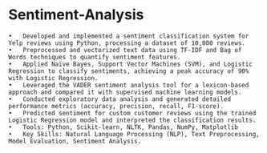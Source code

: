 # Sentiment-Analysis
	•	Developed and implemented a sentiment classification system for Yelp reviews using Python, processing a dataset of 10,000 reviews.
	•	Preprocessed and vectorized text data using TF-IDF and Bag of Words techniques to quantify sentiment features.
	•	Applied Naïve Bayes, Support Vector Machines (SVM), and Logistic Regression to classify sentiments, achieving a peak accuracy of 90% with Logistic Regression.
	•	Leveraged the VADER sentiment analysis tool for a lexicon-based approach and compared it with supervised machine learning models.
	•	Conducted exploratory data analysis and generated detailed performance metrics (accuracy, precision, recall, F1-score).
	•	Predicted sentiment for custom customer reviews using the trained Logistic Regression model and interpreted the classification results.
	•	Tools: Python, Scikit-learn, NLTK, Pandas, NumPy, Matplotlib
	•	Key Skills: Natural Language Processing (NLP), Text Preprocessing, Model Evaluation, Sentiment Analysis.

